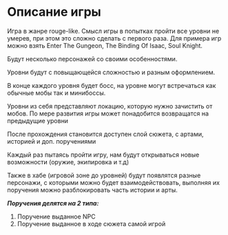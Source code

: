# Описание игры

Игра в жанре rouge-like. Смысл игры в попытках пройти все уровни не умерев, при этом это сложно сделать с первого раза. Для примера игр можно взять Enter The Gungeon, The Binding Of Isaac, Soul Knight.

Будут несколько персонажей со своими особенностями.

Уровни будут с повыщающейся сложностью и разным оформлением.

В конце каждого уровня будет босс, на уровне могут встречаться как обычные мобы так и минибоссы.

Уровни из себя представляют локацию, которую нужно зачистить от мобов. По мере развития игры может понадобится возвращатся на предыдущие уровни

После прохождения становится доступен слой сюжета, с артами, историей и доп. поручениями

Каждый раз пытаясь пройти игру, нам будут открываться новые возможности (оружие, экипировка и т.д)

Также в хабе (игровой зоне до уровней) будут появлятся разные персонажи, с которыми можно будет взаимодействовать, выполняя их поручения можно разблокировать часть истории и арты.

***Поручения делятся на 2 типа:***  
1. Поручение выданное NPC
2. Поручение выданное в ходе сюжета самой игрой
